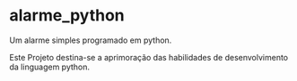 ﻿# alarme_python

Um alarme simples programado em python.

Este Projeto destina-se a aprimoração das habilidades de desenvolvimento da linguagem python.
